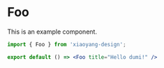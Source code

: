 # Foo

This is an example component.

```jsx
import { Foo } from 'xiaoyang-design';

export default () => <Foo title="Hello dumi!" />
```
